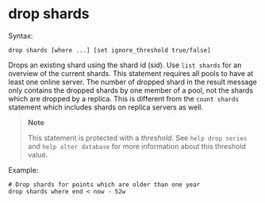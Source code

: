 drop shards
===========

Syntax:

	drop shards [where ...] [set ignore_threshold true/false]

Drops an existing shard using the shard id (sid). Use `list shards` for an
overview of the current shards. This statement requires all pools to have at
least one online server. The number of dropped shard in the result message
only contains the dropped shards by one member of a pool, not the shards which
are dropped by a replica. This is different from the `count shards` statement
which includes shards on replica servers as well.

>**Note**
>
>This statement is protected with a *threshold*. See `help drop series` and
>`help alter database` for more information about this threshold value.

Example:

	# Drop shards for points which are older than one year
	drop shards where end < now - 52w
